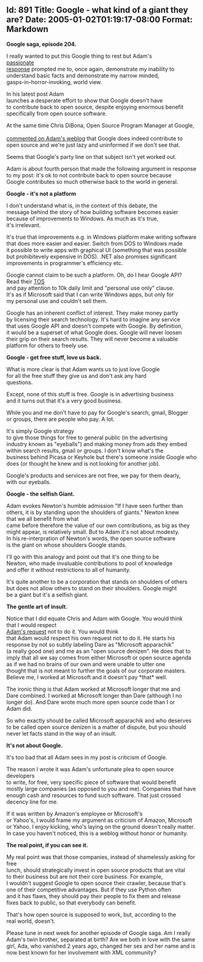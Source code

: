 Id: 891
Title: Google - what kind of a giant they are?
Date: 2005-01-02T01:19:17-08:00
Format: Markdown
--------------
**Google saga, episode 204.**

I really wanted to put this Google thing to rest but Adam's\
[passionate\
response](http://www.adambosworth.net/archives/000040.html) prompted me
to, once again, demonstrate my inability to\
understand basic facts and demonstrate my narrow minded,\
gasps-in-horror-invoking, world view.

In his latest post Adam\
launches a desperate effort to show that Google doesn't have\
to contribute back to open source, despite enjoying enormous benefit\
specifically from open source software.

At the same time Chris DiBona, Open Source Program Manager at Google,\
[\
commented on Adam's
weblog](https://ssl27.pair.com/cgi-bin/cgiwrap/adambos/mt-comments.cgi?entry_id=39)
that Google does indeed contribute to\
open source and we're just lazy and uninformed if we don't see that.

Seems that Google's party line on that subject isn't yet worked out.

Adam is about fourth person that made the following argument in
response\
to my post: it's ok to not contribute back to open source because\
Google contributes so much otherwise back to the world in general.

**Google - it's not a platform**

I don't understand what is, in the context of this debate, the\
message behind the story of how building software becomes easier\
because of improvements to Windows. As much as it's true,\
it's irrelevant.

It's true that improvements e.g. in Windows platform make writing
software\
that does more easier and easier. Switch from DOS to Windows made\
it possible to write apps with graphical UI (something that was
possible\
but prohibitevely expensive in DOS). .NET also promises significant\
improvements in programmer's efficiency etc.

Google cannot claim to be such a platform. Oh, do I hear Google API?\
Read their [TOS](http://www.google.com/apis/api_terms.html)\
and pay attention to 10k daily limit and "personal use only" clause.\
It's as if Microsoft said that I can write Windows apps, but only for\
my personal use and couldn't sell them.

Google has an inherent conflict of interest. They make money partly\
by licensing their search technology. It's hard to imagine any service\
that uses Google API and doesn't compete with Google. By definition,\
it would be a superset of what Google does. Google will never loosen\
their grip on their search results. They will never become a valuable\
platform for others to freely use.

**Google - get free stuff, love us back.**

What is more clear is that Adam wants us to just love Google\
for all the free stuff they give us and don't ask any hard\
questions.

Except, none of this stuff is free. Google is in advertising business\
and it turns out that it's a very good business.

While you and me don't have to pay for Google's search, gmail, Blogger\
or groups, there are people who pay. A lot.

It's simply Google strategy\
to give those things for free to general public (in the advertising\
industry known as "eyeballs") and making money from ads they embed\
within search results, gmail or groups. I don't know what's the\
business behind Picasa or Keyhole but there's someone inside Google who\
does (or thought he knew and is not looking for another job).

Google's products and services are not free, we pay for them dearly,\
with our eyeballs.

**Google - the selfish Giant.**

Adam evokes Newton's humble admission "If I have seen further than
others, it is by standing upon the shoulders of giants." Newton knew\
that we all benefit from what\
came before therefore the value of our own contributions, as big as
they\
might appear, is relatively small. But to Adam it's not about modesty.\
In his re-interpration of Newton's words, the open source software\
is the giant on whose shoulders Google stands.

I'll go with this analogy and point out that it's one thing to be\
Newton, who made invaluable contributions to pool of knowledge\
and offer it without restrictions to all of humanity.

It's quite another to be a corporation that stands on shoulders of
others\
but does not allow others to stand on their shoulders. Google might\
be a giant but it's a selfish giant.

**The gentle art of insult.**

Notice that I did equate Chris and Adam with Google. You would think\
that I would respect [\
Adam's request](http://www.adambosworth.net/archives/000039.html) not to
do it. You would think\
that Adam would respect his own request not to do it. He starts his\
response by not so subtly labeling Dare as "Microsoft apparachik"\
(a really good one) and me as an "open source denizen". He does that to\
imply that all we say comes from either Microsoft or open source agenda\
as if we had no brains of our own and were unable to utter one\
thought that is not meant to further the goals of our corporate
masters.\
Believe me, I worked at Microsoft and it doesn't pay \*that\* well.

The ironic thing is that Adam worked at Microsoft longer that me and\
Dare combined. I worked at Microsoft longer than Dare (although I no\
longer do). And Dare wrote much more open source code than I or\
Adam did.

So who exactly should be called Microsoft apparachik and who deserves\
to be called open source denizen is a matter of dispute, but you should\
never let facts stand in the way of an insult.

**It's not about Google.**

It's too bad that all Adam sees in my post is criticism of Google.

The reason I wrote it was Adam's unfortunate plea to open source
developers\
to write, for free, very specific piece of software that would benefit\
mostly large companies (as opposed to you and me). Companies that have\
enough cash and resources to fund such software. That just crossed\
decency line for me.

If it was written by Amazon's employee or Microsoft's\
or Yahoo's, I would frame my argument as criticism of Amazon, Microsoft\
or Yahoo. I enjoy kicking, who's laying on the ground doesn't really
matter.\
In case you haven't noticed, this is a weblog without honor or humanity.

**The real point, if you can see it.**

My real point was that those companies, instead of shamelessly asking
for free\
lunch, should strategically invest in open source products that are
vital\
to their business but are not their core business. For example,\
I wouldn't suggest Google to open source their crawler, because that's\
one of their competitive advantages. But if they use Python often\
and it has flaws, they should pay their people to fix them and release\
fixes back to public, so that everybody can benefit.

That's how open source is supposed to work, but, according to the\
real world, doesn't.

Please tune in next week for another episode of Google saga. Am I really
Adam's twin brother, separated at birth? Are we both in love with the
same girl, Ada, who vanished 2 years ago, changed her sex and her name
and is now best known for her involvement with XML community?
